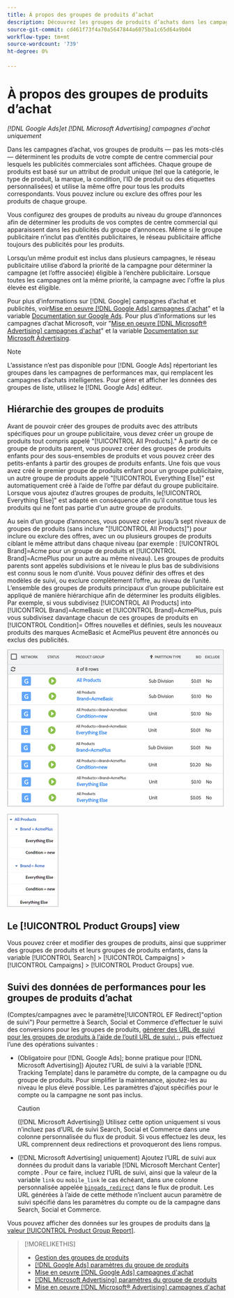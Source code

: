 ```yaml
---
title: À propos des groupes de produits d’achat
description: Découvrez les groupes de produits d’achats dans les campagnes d’achat.
source-git-commit: cd461f73f4a70a5647844a6075ba1c65d64a9b04
workflow-type: tm+mt
source-wordcount: '739'
ht-degree: 0%

---
```


# À propos des groupes de produits d’achat

*[!DNL Google Ads]et [!DNL Microsoft Advertising] campagnes d&#39;achat uniquement*

Dans les campagnes d’achat, vos groupes de produits — pas les mots-clés — déterminent les produits de votre compte de centre commercial pour lesquels les publicités commerciales sont affichées. Chaque groupe de produits est basé sur un attribut de produit unique (tel que la catégorie, le type de produit, la marque, la condition, l’ID de produit ou des étiquettes personnalisées) et utilise la même offre pour tous les produits correspondants. Vous pouvez inclure ou exclure des offres pour les produits de chaque groupe.

Vous configurez des groupes de produits au niveau du groupe d’annonces afin de déterminer les produits de vos comptes de centre commercial qui apparaissent dans les publicités du groupe d’annonces. Même si le groupe publicitaire n’inclut pas d’entités publicitaires, le réseau publicitaire affiche toujours des publicités pour les produits.

Lorsqu’un même produit est inclus dans plusieurs campagnes, le réseau publicitaire utilise d’abord la priorité de la campagne pour déterminer la campagne (et l’offre associée) éligible à l’enchère publicitaire. Lorsque toutes les campagnes ont la même priorité, la campagne avec l&#39;offre la plus élevée est éligible.

Pour plus d’informations sur [!DNL Google] campagnes d’achat et publicités, voir[Mise en oeuvre [!DNL Google Ads] campagnes d&#39;achat](/help/search-social-commerce/campaign-management/special-campaign-types/google-shopping-campaigns.md)&quot; et la variable [Documentation sur Google Ads](https://support.google.com/google-ads/answer/3455481?visit_id=638205553638977410-2592024034&amp;rd=1). Pour plus d’informations sur les campagnes d’achat Microsoft, voir &quot;[Mise en oeuvre [!DNL Microsoft® Advertising] campagnes d&#39;achat](/help/search-social-commerce/campaign-management/special-campaign-types/microsoft-shopping-campaigns.md)&quot; et la variable [Documentation sur Microsoft Advertising](https://help.bingads.microsoft.com/#apex/3/en/50903/1-500).

>[!NOTE]
>
>L’assistance n’est pas disponible pour [!DNL Google Ads] répertoriant les groupes dans les campagnes de performances max, qui remplacent les campagnes d’achats intelligentes. Pour gérer et afficher les données des groupes de liste, utilisez le [!DNL Google Ads] éditeur.

## Hiérarchie des groupes de produits

Avant de pouvoir créer des groupes de produits avec des attributs spécifiques pour un groupe publicitaire, vous devez créer un groupe de produits tout compris appelé &quot;[!UICONTROL All Products].&quot; À partir de ce groupe de produits parent, vous pouvez créer des groupes de produits enfants pour des sous-ensembles de produits et vous pouvez créer des petits-enfants à partir des groupes de produits enfants. Une fois que vous avez créé le premier groupe de produits enfant pour un groupe publicitaire, un autre groupe de produits appelé &quot;[!UICONTROL Everything Else]&quot; est automatiquement créé à l’aide de l’offre par défaut du groupe publicitaire. Lorsque vous ajoutez d’autres groupes de produits, le[!UICONTROL Everything Else]&quot; est adapté en conséquence afin qu’il constitue tous les produits qui ne font pas partie d’un autre groupe de produits.

Au sein d’un groupe d’annonces, vous pouvez créer jusqu’à sept niveaux de groupes de produits (sans inclure &quot;[!UICONTROL All Products]&quot;) pour inclure ou exclure des offres, avec un ou plusieurs groupes de produits ciblant le même attribut dans chaque niveau (par exemple : [!UICONTROL Brand]=Acme pour un groupe de produits et [!UICONTROL Brand]=AcmePlus pour un autre au même niveau). Les groupes de produits parents sont appelés subdivisions et le niveau le plus bas de subdivisions est connu sous le nom d’unité. Vous pouvez définir des offres et des modèles de suivi, ou exclure complètement l’offre, au niveau de l’unité. L’ensemble des groupes de produits principaux d’un groupe publicitaire est appliqué de manière hiérarchique afin de déterminer les produits éligibles. Par exemple, si vous subdivisez [!UICONTROL All Products] into [!UICONTROL Brand]=AcmeBasic et [!UICONTROL Brand]=AcmePlus, puis vous subdivisez davantage chacun de ces groupes de produits en [!UICONTROL Condition]= Offres nouvelles et définies, seuls les nouveaux produits des marques AcmeBasic et AcmePlus peuvent être annoncés ou exclus des publicités.

![Exemple d’un ensemble de groupes de produits](/help/search-social-commerce/assets/product-group-list.png "Exemple d’un ensemble de groupes de produits")

![Exemple de hiérarchie de groupes de produits](/help/search-social-commerce/assets/product-group-tree.png "Exemple de hiérarchie de groupes de produits")

## Le [!UICONTROL Product Groups] view

Vous pouvez créer et modifier des groupes de produits, ainsi que supprimer des groupes de produits et leurs groupes de produits enfants, dans la variable [!UICONTROL Search] > [!UICONTROL Campaigns] > [!UICONTROL Campaigns] > [!UICONTROL Product Groups] vue.

## Suivi des données de performances pour les groupes de produits d’achat

(Comptes/campagnes avec le paramètre[!UICONTROL EF Redirect]&quot;option de suivi&quot;) Pour permettre à Search, Social et Commerce d’effectuer le suivi des conversions pour les groupes de produits, [générer des URL de suivi pour les groupes de produits à l’aide de l’outil URL de suivi ;](/help/search-social-commerce/tools/click-tracking-url-generate.md), puis effectuez l’une des opérations suivantes :

* (Obligatoire pour [!DNL Google Ads]; bonne pratique pour [!DNL Microsoft Advertising]) Ajoutez l’URL de suivi à la variable [!DNL Tracking Template] dans le paramètre du compte, de la campagne ou du groupe de produits. Pour simplifier la maintenance, ajoutez-les au niveau le plus élevé possible. Les paramètres d’ajout spécifiés pour le compte ou la campagne ne sont pas inclus.

   >[!CAUTION]
   >
   >([!DNL Microsoft Advertising]) Utilisez cette option uniquement si vous n’incluez pas d’URL de suivi Search, Social et Commerce dans une colonne personnalisée du flux de produit. Si vous effectuez les deux, les URL comprennent deux redirections et provoqueront des liens rompus.

* ([!DNL Microsoft Advertising] uniquement) Ajoutez l’URL de suivi aux données du produit dans la variable [!DNL Microsoft Merchant Center] compte . Pour ce faire, incluez l’URL de suivi, ainsi que la valeur de la variable `link` ou `mobile_link` le cas échéant, dans une colonne personnalisée appelée [`bingads_redirect`](https://help.ads.microsoft.com/#apex/3/en/51084/0) dans le flux de produit. Les URL générées à l’aide de cette méthode n’incluent aucun paramètre de suivi spécifié dans les paramètres du compte ou de la campagne dans Search, Social et Commerce.

Vous pouvez afficher des données sur les groupes de produits dans [la valeur [!UICONTROL Product Group Report]](/help/search-social-commerce/reports/management/basic-advanced/product-group-report.md).

>[!MORELIKETHIS]
>
>* [Gestion des groupes de produits](product-group-manage.md)
>* [[!DNL Google Ads] paramètres du groupe de produits](product-group-settings-google.md)
>* [Mise en oeuvre [!DNL Google Ads] campagnes d&#39;achat](/help/search-social-commerce/campaign-management/special-campaign-types/google-shopping-campaigns.md)
>* [[!DNL Microsoft Advertising] paramètres du groupe de produits](product-group-settings-microsoft.md)
>* [Mise en oeuvre [!DNL Microsoft® Advertising] campagnes d&#39;achat](/help/search-social-commerce/campaign-management/special-campaign-types/microsoft-shopping-campaigns.md)

